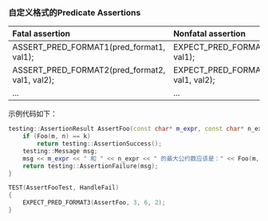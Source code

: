 ### 自定义格式的Predicate Assertions

| **Fatal assertion**                            | **Nonfatal assertion**                         | **Verifies**                           |
| :--------------------------------------------- | :--------------------------------------------- | :------------------------------------- |
| ASSERT_PRED_FORMAT1(pred_format1, val1);       | EXPECT_PRED_FORMAT1(pred_format1, val1);       | pred_format1(val1) is successful       |
| ASSERT_PRED_FORMAT2(pred_format2, val1, val2); | EXPECT_PRED_FORMAT2(pred_format2, val1, val2); | pred_format2(val1, val2) is successful |
| ...                                            | ...                                            | ...                                    |

示例代码如下：

```cpp
testing::AssertionResult AssertFoo(const char* m_expr, const char* n_expr, const char* k_expr, int m, int n, int k) {
    if (Foo(m, n) == k)
        return testing::AssertionSuccess();
    testing::Message msg;
    msg << m_expr << " 和 " << n_expr << " 的最大公约数应该是：" << Foo(m, n) << " 而不是：" << k_expr;
    return testing::AssertionFailure(msg);
}

TEST(AssertFooTest, HandleFail)
{
    EXPECT_PRED_FORMAT3(AssertFoo, 3, 6, 2);
}
```
